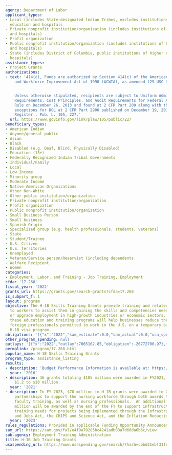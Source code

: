 ```yaml
---
agency: Department of Labor
applicant_types:
- Local (includes State-designated lndian Tribes, excludes institutions of higher
  education and hospitals
- Private nonprofit institution/organization (includes institutions of higher education
  and hospitals)
- Profit organization
- Public nonprofit institution/organization (includes institutions of higher education
  and hospitals)
- State (includes District of Columbia, public institutions of higher education and
  hospitals)
assistance_types:
- Project Grants
authorizations:
- text: '414(c), Funds are authorized by Section 414(c) of the American Competitiveness
    and Workforce Improvement Act of 1998 (ACWIA), as amended (29 USC 3224a).


    Unless otherwise stipulated, recipients are subject to Uniform Administrative
    Requirements, Cost Principles, and Audit Requirements for Federal Awards; Final
    Rule on December 26, 2013 and found at 2 CFR Part 200 along with the OMB approved
    exceptions for DOL at 2 CFR Part 2900 published on December 19, 2014 in the Federal
    Register.. Pub. L. 105, 227.'
  url: https://www.govinfo.gov/link/plaw/105/public/227
beneficiary_types:
- American Indian
- Anyone/general public
- Asian
- Black
- Disabled (e.g. Deaf, Blind, Physically Disabled)
- Education (13+)
- Federally Recognized Indian Tribal Governments
- Individual/Family
- Local
- Low Income
- Minority group
- Moderate Income
- Native American Organizations
- Other Non-White
- Other public institution/organization
- Private nonprofit institution/organization
- Profit organization
- Public nonprofit institution/organization
- Small Business Person
- Small business
- Spanish Origin
- Specialized group (e.g. health professionals, students, veterans)
- State
- Student/Trainee
- U.S. Citizen
- U.S. Territories
- Unemployed
- Veteran/Service person/Reservist (including dependents
- Welfare Recipient
- Women
categories:
- Employment, Labor, and Training - Job Training, Employment
cfda: '17.268'
fiscal_year: '2022'
grants_url: https://grants.gov/search-grants?cfda=17.268
is_subpart_f: 1
layout: program
objective: The H-1B Skills Training Grants provide training and related activities
  to workers to assist them in gaining the skills and competencies needed to obtain
  or upgrade employment in high-growth industries or economic sectors.  Over time,
  these education and training programs will help businesses reduce their use of skilled
  foreign professionals permitted to work in the U.S. on a temporary basis under the
  H-1B visa program.
obligations: '[{"x":"2022","sam_estimate":0.0,"sam_actual":0.0,"usa_spending_actual":-27772700.97},{"x":"2023","sam_estimate":158000000.0,"sam_actual":0.0,"usa_spending_actual":166567759.43},{"x":"2024","sam_estimate":120000000.0,"sam_actual":0.0,"usa_spending_actual":-8539066.89}]'
other_program_spending: null
outlays: '[{"x":"2022","outlay":7065162.85,"obligation":-26772700.97},{"x":"2023","outlay":12328138.91,"obligation":170888926.46},{"x":"2024","outlay":0.0,"obligation":5000000.0}]'
permalink: /program/17.268.html
popular_name: H-1B Skills Training Grants
program_type: assistance_listing
results:
- description: 'Budget Performance Information is available at: https://www.dol.gov/general/aboutdol#budget'
  year: '2016'
- description: 36 grants totaling $185 million were awarded in FY2021, ranging from
    $1.2 to $10 million.
  year: '2021'
- description: In FY 2023, $78 million in H-1B grants were awarded to 25 public-private
    partnerships to support the nursing workforce through both awards to support nursing
    faculty training, as well as nursing professionals.  An additional estimated $80
    million will be awarded by the end of the FY to support infrastructure workforce
    training needs for projects being implemented through the Infrastructure Investment
    and Jobs Act, the CHIPS and Science Act, and the Inflation Reduction Act.
  year: '2023'
rules_regulations: Provided in applicable Funding Opportunity Announcement.
sam_url: https://sam.gov/fal/e4f9a78285bc4241adb08a7d66da6b6c/view
sub-agency: Employment Training Administration
title: H-1B Job Training Grants
usaspending_url: https://www.usaspending.gov/search/?hash=cbbd31ebf31fc2828b4b71d5f69a0217
---
```

